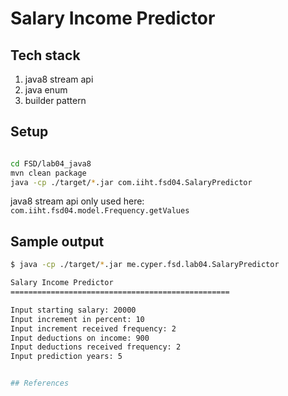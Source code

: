 # Salary Income Predictor

## Tech stack

1. java8 stream api
2. java enum
3. builder pattern

## Setup

```sh

cd FSD/lab04_java8
mvn clean package
java -cp ./target/*.jar com.iiht.fsd04.SalaryPredictor
```

java8 stream api only used here: `com.iiht.fsd04.model.Frequency.getValues`

## Sample output

```sh
$ java -cp ./target/*.jar me.cyper.fsd.lab04.SalaryPredictor

Salary Income Predictor
=================================================

Input starting salary: 20000
Input increment in percent: 10
Input increment received frequency: 2
Input deductions on income: 900
Input deductions received frequency: 2
Input prediction years: 5


## References
